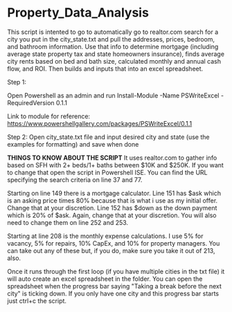 # Property_Data_Analysis

This script is intented to go to automatically go to realtor.com search for a city you put in the city_state.txt and pull the addresses, prices, bedroom, and bathroom information. Use that info to determine mortgage (including average state property tax and state homeowners insurance), finds average city rents based on bed and bath size, calculated monthly and annual cash flow, and ROI. Then builds and inputs that into an excel spreadsheet.

Step 1: 

Open Powershell as an admin and run Install-Module -Name PSWriteExcel -RequiredVersion 0.1.1

Link to module for reference:
https://www.powershellgallery.com/packages/PSWriteExcel/0.1.1

Step 2: 
Open city_state.txt file and input desired city and state (use the examples for formatting) and save when done

******THINGS TO KNOW ABOUT THE SCRIPT******
It uses realtor.com to gather info based on SFH with 2+ beds/1+ baths between $10K and $250K. If you want to change that open the script in Powershell ISE. You can find the URL specifying the search criteria on line 37 and 77.

Starting on line 149 there is a mortgage calculator. Line 151 has $ask which is an asking price times 80% because that is what i use as my initial offer. Change that at your discretion. Line 152 has $down as the down payment which is 20% of $ask. Again, change that at your discretion. You will also need to change them on line 252 and 253.

Starting at line 208 is the monthly expense calculations. I use 5% for vacancy, 5% for repairs, 10% CapEx, and 10% for property managers. You can take out any of these but, if you do, make sure you take it out of 213, also.

Once it runs through the first loop (if you have multiple cities in the txt file) it will auto create an excel spreadsheet in the folder. You can open the spreadsheet when the progress bar saying "Taking a break before the next city" is ticking down. If you only have one city and this progress bar starts just ctrl+c the script.
